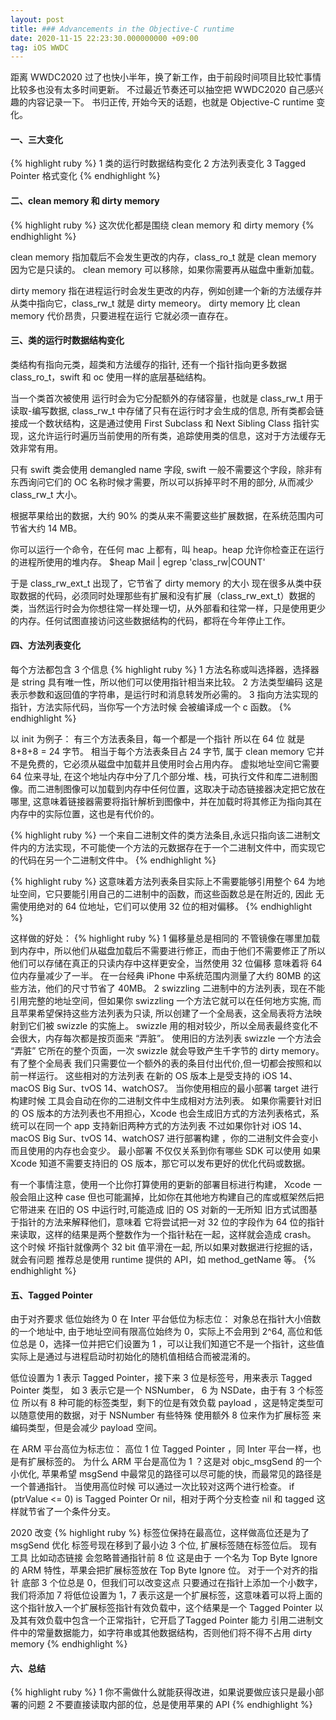 ```yaml
---
layout: post
title: ### Advancements in the Objective-C runtime
date: 2020-11-15 22:23:30.000000000 +09:00
tag: iOS WWDC
---
```


距离 WWDC2020 过了也快小半年，换了新工作，由于前段时间项目比较忙事情比较多也没有太多时间更新。
不过最近节奏还可以抽空把 WWDC2020 自己感兴趣的内容记录一下。
书归正传, 开始今天的话题，也就是 Objective-C runtime 变化。

#### 一、三大变化
{% highlight ruby %}
1 类的运行时数据结构变化
2 方法列表变化
3 Tagged Pointer 格式变化
{% endhighlight %}


#### 二、clean memory 和 dirty memory
{% highlight ruby %}
这次优化都是围绕 clean memory 和 dirty memory
{% endhighlight %}

clean memory 指加载后不会发生更改的内存，class_ro_t 就是 clean memory 因为它是只读的。
clean memory 可以移除，如果你需要再从磁盘中重新加载。

dirty memory 指在进程运行时会发生更改的内存，例如创建一个新的方法缓存并从类中指向它，class_rw_t 就是 dirty memeory。
dirty memory 比 clean memory 代价昂贵，只要进程在运行 它就必须一直存在。


#### 三、类的运行时数据结构变化
类结构有指向元类，超类和方法缓存的指针, 还有一个指针指向更多数据 class_ro_t，swift 和 oc 使用一样的底层基础结构。

当一个类首次被使用 运行时会为它分配额外的存储容量，也就是 class_rw_t 用于读取-编写数据, class_rw_t 中存储了只有在运行时才会生成的信息, 所有类都会链接成一个数状结构，这是通过使用 First Subclass 和 Next Sibling Class 指针实现，这允许运行时遍历当前使用的所有类，追踪使用类的信息，这对于方法缓存无效非常有用。

只有 swift 类会使用 demangled name 字段, swift 一般不需要这个字段，除非有东西询问它们的 OC 名称时候才需要，所以可以拆掉平时不用的部分, 从而减少 class_rw_t 大小。

根据苹果给出的数据，大约 90% 的类从来不需要这些扩展数据，在系统范围内可节省大约 14 MB。

你可以运行一个命令，在任何 mac 上都有，叫 heap。heap 允许你检查正在运行的进程所使用的堆内存。
$heap Mail | egrep 'class_rw|COUNT'

于是 class_rw_ext_t 出现了，它节省了 dirty memory 的大小
现在很多从类中获取数据的代码，必须同时处理那些有扩展和没有扩展（class_rw_ext_t）数据的类，当然运行时会为你想往常一样处理一切，从外部看和往常一样，只是使用更少的内存。任何试图直接访问这些数据结构的代码，都将在今年停止工作。


#### 四、方法列表变化
每个方法都包含 3 个信息
{% highlight ruby %}
1 方法名称或叫选择器，选择器是 string 具有唯一性，所以他们可以使用指针相当来比较。
2 方法类型编码 这是表示参数和返回值的字符串，是运行时和消息转发所必需的。
3 指向方法实现的指针，方法实际代码，当你写一个方法时候 会被编译成一个 c 函数。
{% endhighlight %}

以 init 为例子：
有三个方法表条目，每一个都是一个指针 所以在 64 位 就是 8+8+8 = 24 字节。
相当于每个方法表条目占 24 字节, 属于 clean memory 它并不是免费的，它必须从磁盘中加载并且使用时会占用内存。
虚拟地址空间它需要 64 位来寻址, 在这个地址内存中分了几个部分堆、栈，可执行文件和库二进制图像。而二进制图像可以加载到内存中任何位置，这取决于动态链接器决定把它放在哪里,  这意味着链接器需要将指针解析到图像中，并在加载时将其修正为指向其在内存中的实际位置，这也是有代价的。

{% highlight ruby %}
一个来自二进制文件的类方法条目,永远只指向该二进制文件内的方法实现，不可能使一个方法的元数据存在于一个二进制文件中，而实现它的代码在另一个二进制文件中。
{% endhighlight %}

{% highlight ruby %}
这意味着方法列表条目实际上不需要能够引用整个 64 为地址空间，它只要能引用自己的二进制中的函数，而这些函数总是在附近的, 因此 无需使用绝对的 64 位地址，它们可以使用 32 位的相对偏移。
{% endhighlight %}

这样做的好处：
{% highlight ruby %}
1 偏移量总是相同的 不管镜像在哪里加载到内存中，所以他们从磁盘加载后不需要进行修正，而由于他们不需要修正了所以他们可以存储在真正的只读内存中这样更安全，当然使用 32 位偏移 意味着将 64 位内存量减少了一半。
在一台经典 iPhone 中系统范围内测量了大约 80MB 的这些方法，他们的尺寸节省了 40MB。
2 swizzling 二进制中的方法列表，现在不能引用完整的地址空间，但如果你 swizzling 一个方法它就可以在任何地方实施, 而且苹果希望保持这些方法列表为只读, 所以创建了一个全局表，这全局表将方法映射到它们被 swizzle 的实施上。
swizzle 用的相对较少，所以全局表最终变化不会很大，内存每次都是按页面来 “弄脏”。
使用旧的方法列表 swizzle 一个方法会 “弄脏” 它所在的整个页面，一次 swizzle 就会导致产生千字节的 dirty memory。
有了整个全局表 我们只需要位一个额外的表的条目付出代价,但一切都会按照和以前一样运行。
这些相对的方法列表 在新的 OS 版本上是受支持的 iOS 14、macOS Big Sur、tvOS 14、watchOS7。
当你使用相应的最小部署 target 进行构建时候 工具会自动在你的二进制文件中生成相对方法列表。
如果你需要针对旧的 OS 版本的方法列表也不用担心，Xcode 也会生成旧方式的方法列表格式，系统可以在同一个 app 支持新旧两种方式的方法列表
不过如果你针对 iOS 14、macOS Big Sur、tvOS 14、watchOS7 进行部署构建 ，你的二进制文件会变小 而且使用的内存也会变少。
最小部署 不仅仅关系到你有哪些 SDK 可以使用 如果 Xcode 知道不需要支持旧的 OS 版本，那它可以发布更好的优化代码或数据。

有一个事情注意，使用一个比你打算使用的更新的部署目标进行构建， Xcode 一般会阻止这种 case 但也可能漏掉，比如你在其他地方构建自己的库或框架然后把它带进来 在旧的 OS 中运行时,可能造成 旧的 OS 对新的一无所知 旧方式试图基于指针的方法来解释他们，意味着 它将尝试把一对 32 位的字段作为 64 位的指针来读取，这样的结果是两个整数作为一个指针粘在一起，这样就会造成 crash。
这个时候 坏指针就像两个 32 bit 值平滑在一起, 所以如果对数据进行挖掘的话，就会有问题 推荐总是使用 runtime 提供的 API，如 method_getName 等。
{% endhighlight %}


#### 五、Tagged Pointer
由于对齐要求 低位始终为 0
在 Inter 平台低位为标志位：
对象总在指针大小倍数的一个地址中, 由于地址空间有限高位始终为 0，实际上不会用到 2^64, 高位和低位总是 0，选择一位并把它们设置为 1 ，可以让我们知道它不是一个指针，这些值实际上是通过与进程启动时初始化的随机值相结合而被混淆的。

低位设置为 1 表示 Tagged Pointer，接下来 3 位是标签号，用来表示 Tagged Pointer 类型， 如 3 表示它是一个 NSNumber， 6 为 NSDate，由于有 3 个标签位 所以有 8 种可能的标签类型，剩下的位是有效负载 payload ，这是特定类型可以随意使用的数据，对于 NSNumber 有些特殊 使用额外 8 位来作为扩展标签 来编码类型，但是会减少 payload 空间。

在 ARM 平台高位为标志位：
高位 1 位 Tagged Pointer ，同 Inter 平台一样，也是有扩展标签的。
为什么 ARM 平台是高位为 1 ？这是对 objc_msgSend 的一个小优化, 苹果希望 msgSend 中最常见的路径可以尽可能的快，而最常见的路径是一个普通指针。
当使用高位时候 可以通过一次比较对这两个进行检查。
if (ptrValue <= 0) is Tagged Pointer Or nil，相对于两个分支检查 nil 和 tagged 这样就节省了一个条件分支。


2020 改变
{% highlight ruby %}
标签位保持在最高位，这样做高位还是为了 msgSend 优化
标签号现在移到了最小边 3 个位, 扩展标签随在标签位后。
现有工具 比如动态链接  会忽略普通指针前 8 位 这是由于 一个名为 Top Byte Ignore 的 ARM 特性，苹果会把扩展标签放在 Top Byte Ignore 位。
对于一个对齐的指针 底部 3 个位总是 0，但我们可以改变这点 只要通过在指针上添加一个小数字，我们将添加 7 将低位设置为 1，7 表示这是一个扩展标签，这意味着可以将上面的这个指针放入一个扩展标签指针有效负载中，这个结果是一个 Tagged Pointer 以及其有效负载中包含一个正常指针，它开启了Tagged Pointer 能力 引用二进制文件中的常量数据能力，如字符串或其他数据结构，否则他们将不得不占用 dirty memory
{% endhighlight %}


#### 六、总结
{% highlight ruby %}
1 你不需做什么就能获得改进，如果说要做应该只是最小部署的问题
2 不要直接读取内部的位，总是使用苹果的 API
{% endhighlight %}
